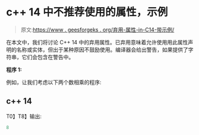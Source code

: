 # c++ 14 中不推荐使用的属性，示例

> 原文:[https://www . geesforgeks . org/弃用-属性-in-C14-带示例/](https://www.geeksforgeeks.org/deprecated-attribute-in-c14-with-examples/)

在本文中，我们将讨论 C++ 14 中的弃用属性。已弃用意味着允许使用用此属性声明的名称或实体，但出于某种原因不鼓励使用。编译器会给出警告，如果提供了字符串，它们会包含在警告中。

**程序 1:**

例如，让我们考虑以下两个数相乘的程序:

## c++ 14

T0】T8】输出:

```cpp
8

```